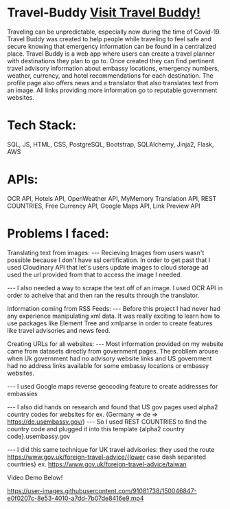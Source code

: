 # Travel-Buddy [Visit Travel Buddy!](https://www.travelbuddy.top)

Traveling can be unpredictable, especially now during the time of Covid-19.  
Travel Buddy was created to help people while traveling to feel safe and secure knowing that emergency information can be found in a centralized place.
Travel Buddy is a web app where users can create a travel planner with destinations they plan to go to.
Once created they can find pertinent travel advisory information about embassy locations, emergency numbers, weather, currency, and hotel recommendations for each destination. 
The profile page also offers news and a translator that also translates text from an image. All links providing more information go to reputable government websites.


# Tech Stack: 
SQL, JS, HTML, CSS, PostgreSQL, Bootstrap, SQLAlchemy, Jinja2, Flask, AWS

# APIs:
OCR API, Hotels API,  OpenWeather API,  MyMemory Translation API,  REST COUNTRIES,  Free Currency API,  Google Maps API,  Link Preview API


# Problems I faced:

Translating text from images:
--- Recieving Images from users wasn't possible because I don't have ssl certification. In order to get past that I used Cloudinary API that let's users update images
    to cloud storage ad used the url provided from that to access the image I needed.

--- I also needed a way to scrape the text off of an image. I used OCR API in order to acheive that and then ran the results through the translator.

Information coming from RSS Feeds:
--- Before this project I had never had any experience manipulating xml data. It was really exciting to learn how to use packages like Element Tree and xmlparse 
    in order to create features like travel advisories and news feed.

Creating URLs for all websites:
--- Most information provided on my website came from datasets directly from government pages. The probllem arouse when Uk government had no advisory website links and 
    US government had no address links available for some embassy locations or embassy websites. 
    
--- I used Google maps reverse geocoding feature to create addresses for embassies

--- I also did hands on research and found that US gov pages used alpha2 country codes for websites for ex. (Germany => de => https://de.usembassy.gov/)
--- So I used REST COUNTRIES to find the country code and plugged it into this template {alpha2 country code}.usembassy.gov

--- I did this same technique for UK travel advisories: they used the route https://www.gov.uk/foreign-travel-advice/{lower case dash separated countries}
ex. https://www.gov.uk/foreign-travel-advice/taiwan
    
    

Video Demo Below!

https://user-images.githubusercontent.com/91081738/150046847-e0f0207c-8e53-4010-a7dd-7b07de8416e9.mp4

